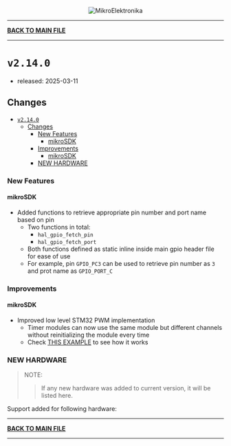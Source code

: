 <p align="center">
  <img src="http://www.mikroe.com/img/designs/beta/logo_small.png?raw=true" alt="MikroElektronika"/>
</p>

---

**[BACK TO MAIN FILE](../../changelog.md)**

---

# `v2.14.0`

+ released: 2025-03-11

## Changes

+ [`v2.14.0`](#v2140)
  + [Changes](#changes)
    + [New Features](#new-features)
      + [mikroSDK](#mikrosdk)
    + [Improvements](#improvements)
      + [mikroSDK](#mikrosdk-1)
    + [NEW HARDWARE](#new-hardware)

### New Features

#### mikroSDK

+ Added functions to retrieve appropriate pin number and port name based on pin
  + Two functions in total:
    + `hal_gpio_fetch_pin`
    + `hal_gpio_fetch_port`
  + Both functions defined as static inline inside main gpio header file for ease of use
  + For example, pin `GPIO_PC3` can be used to retrieve pin number as `3` and prot name as `GPIO_PORT_C`

### Improvements

#### mikroSDK

+ Improved low level STM32 PWM implementation
  + Timer modules can now use the same module but different channels without reinitializing the module every time
  + Check [THIS EXAMPLE](../../tests/pwm/multi_channel) to see how it works

### NEW HARDWARE

> NOTE:
>> If any new hardware was added to current version, it will be listed here.

Support added for following hardware:

---

**[BACK TO MAIN FILE](../../changelog.md)**

---
